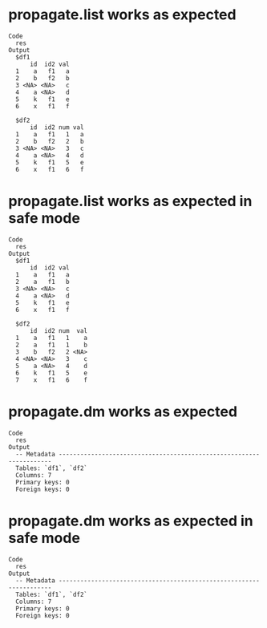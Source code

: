 # propagate.list works as expected

    Code
      res
    Output
      $df1
          id  id2 val
      1    a   f1   a
      2    b   f2   b
      3 <NA> <NA>   c
      4    a <NA>   d
      5    k   f1   e
      6    x   f1   f
      
      $df2
          id  id2 num val
      1    a   f1   1   a
      2    b   f2   2   b
      3 <NA> <NA>   3   c
      4    a <NA>   4   d
      5    k   f1   5   e
      6    x   f1   6   f
      

# propagate.list works as expected in safe mode

    Code
      res
    Output
      $df1
          id  id2 val
      1    a   f1   a
      2    a   f1   b
      3 <NA> <NA>   c
      4    a <NA>   d
      5    k   f1   e
      6    x   f1   f
      
      $df2
          id  id2 num  val
      1    a   f1   1    a
      2    a   f1   1    b
      3    b   f2   2 <NA>
      4 <NA> <NA>   3    c
      5    a <NA>   4    d
      6    k   f1   5    e
      7    x   f1   6    f
      

# propagate.dm works as expected

    Code
      res
    Output
      -- Metadata --------------------------------------------------------------------
      Tables: `df1`, `df2`
      Columns: 7
      Primary keys: 0
      Foreign keys: 0

# propagate.dm works as expected in safe mode

    Code
      res
    Output
      -- Metadata --------------------------------------------------------------------
      Tables: `df1`, `df2`
      Columns: 7
      Primary keys: 0
      Foreign keys: 0

